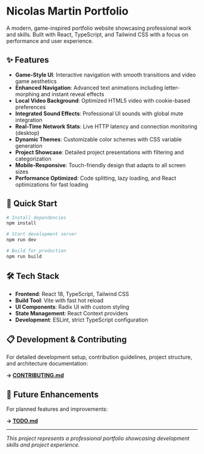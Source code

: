 # Nicolas Martin Portfolio

A modern, game-inspired portfolio website showcasing professional work and skills. Built with React, TypeScript, and Tailwind CSS with a focus on performance and user experience.

## ✨ Features

- **Game-Style UI**: Interactive navigation with smooth transitions and video game aesthetics
- **Enhanced Navigation**: Advanced text animations including letter-morphing and instant reveal effects
- **Local Video Background**: Optimized HTML5 video with cookie-based preferences
- **Integrated Sound Effects**: Professional UI sounds with global mute integration
- **Real-Time Network Stats**: Live HTTP latency and connection monitoring (desktop)
- **Dynamic Themes**: Customizable color schemes with CSS variable generation
- **Project Showcase**: Detailed project presentations with filtering and categorization
- **Mobile-Responsive**: Touch-friendly design that adapts to all screen sizes
- **Performance Optimized**: Code splitting, lazy loading, and React optimizations for fast loading

## 🚀 Quick Start

```bash
# Install dependencies
npm install

# Start development server
npm run dev

# Build for production
npm run build
```

## 🛠️ Tech Stack

- **Frontend**: React 18, TypeScript, Tailwind CSS
- **Build Tool**: Vite with fast hot reload
- **UI Components**: Radix UI with custom styling
- **State Management**: React Context providers
- **Development**: ESLint, strict TypeScript configuration

## 📋 Development & Contributing

For detailed development setup, contribution guidelines, project structure, and architecture documentation:

**→ [CONTRIBUTING.md](./CONTRIBUTING.md)**

## 📝 Future Enhancements

For planned features and improvements:

**→ [TODO.md](./TODO.md)**

---

_This project represents a professional portfolio showcasing development skills and project experience._
